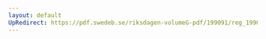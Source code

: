 ```yaml
---
layout: default
UpRedirect: https://pdf.swedeb.se/riksdagen-volumeG-pdf/199091/reg_199091/reg_199091_0671.pdf
---
```

